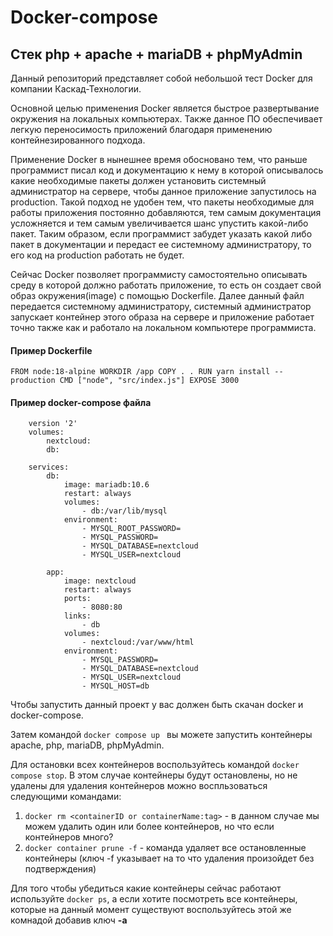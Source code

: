 # Docker-compose

## Стек php + apache + mariaDB + phpMyAdmin

Данный репозиторий представляет собой небольшой тест Docker для компании Каскад-Технологии.

Основной целью применения Docker является быстрое развертывание окружения на локальных компьютерах. Также
данное ПО обеспечивает легкую переносимость приложений благодаря применению контейнезированного подхода.

Применение Docker в нынешнее время обосновано тем, что раньше программист писал код и документацию к нему в которой
описывалось какие необходимые пакеты должен установить системный администратор на сервере, чтобы данное приложение
запустилось на production. Такой подход не удобен тем, что пакеты необходимые для работы приложения постоянно добавляются,
тем самым документация усложняется и тем самым увеличивается шанс упустить какой-либо пакет. Таким образом, 
если программист забудет указать какой либо пакет в документации и передаст ее системному администратору,
то его код на production работать не будет.

Сейчас Docker позволяет программисту самостоятельно описывать среду в которой должно работать приложение, то есть
он создает свой образ окружения(image) с помощью Dockerfile. Далее данный файл передается системному администратору,
системный администратор запускает контейнер этого образа на сервере и приложение работает точно также как и работало
на локальном компьютере программиста.

#### Пример Dockerfile

`FROM node:18-alpine WORKDIR /app COPY . . RUN yarn install --production CMD ["node", "src/index.js"]
EXPOSE 3000`

#### Пример docker-compose файла
````
    version '2'
    volumes:
        nextcloud:
        db:

    services:
        db:
            image: mariadb:10.6
            restart: always
            volumes:
                - db:/var/lib/mysql
            environment:
                - MYSQL_ROOT_PASSWORD=
                - MYSQL_PASSWORD=
                - MYSQL_DATABASE=nextcloud
                - MYSQL_USER=nextcloud

        app:
            image: nextcloud
            restart: always
            ports:
                - 8080:80
            links:
                - db
            volumes:
                - nextcloud:/var/www/html
            environment:
                - MYSQL_PASSWORD=
                - MYSQL_DATABASE=nextcloud
                - MYSQL_USER=nextcloud
                - MYSQL_HOST=db
````

Чтобы запустить данный проект у вас должен быть скачан docker и docker-compose.

Затем командой ``docker compose up `` вы можете запустить контейнеры apache, php, mariaDB, phpMyAdmin.

Для остановки всех контейнеров воспользуйтесь командой ``docker compose stop``. В этом случае контейнеры 
будут остановлены, но не удалены для удаления контейнеров можно воспльзоваться следующими командами:

1. ``docker rm <containerID or containerName:tag>`` - в данном случае мы можем удалить один или более контейнеров, но что если контейнеров много?
2. ``docker container prune -f`` - команда удаляет все остановленные контейнеры (ключ -f указывает на то что удаления произойдет без подтверждения)

Для того чтобы убедиться какие контейнеры сейчас работают используйте ``docker ps``, а если хотите посмотреть
все контейнеры, которые на данный момент существуют воспользуйтесь этой же комнадой добавив ключ **-a**

